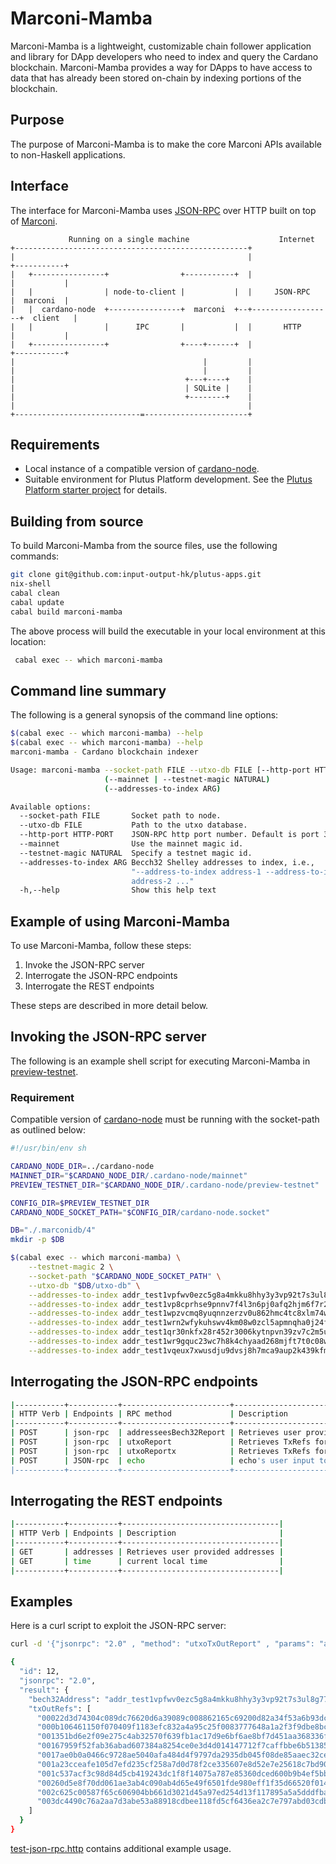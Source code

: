 
# Marconi-Mamba

Marconi-Mamba is a lightweight, customizable chain follower application and library for DApp developers who need to index and query the Cardano blockchain. Marconi-Mamba provides a way for DApps to have access to data that has already been stored on-chain by indexing portions of the blockchain.

## Purpose

The purpose of Marconi-Mamba is to make the core Marconi APIs available to non-Haskell applications.

## Interface

The interface for Marconi-Mamba uses [JSON-RPC](http://www.simple-is-better.org/rpc/#differences-between-1-0-and-2-0) over HTTP built on top of [Marconi](../marconi/README.md).


```
             Running on a single machine                    Internet
+----------------------------------------------------+
|                                                    |                  +-----------+
|   +----------------+                +-----------+  |                  |           |
|   |                | node-to-client |           |  |     JSON-RPC     |  marconi  |
|   |  cardano-node  +----------------+  marconi  +--+------------------+  client   |
|   |                |      IPC       |           |  |       HTTP       |           |
|   +----------------+                +----+------+  |                  +-----------+
|                                          |         |
|                                          |         |
|                                      +---+----+    |
|                                      | SQLite |    |
|                                      +--------+    |
|                                                    |
+----------------------------=-----------------------+
```

## Requirements
* Local instance of a compatible version of [cardano-node](https://github.com/input-output-hk/plutus-apps/blob/main/cabal.project#L246).
* Suitable environment for Plutus Platform development. See the [Plutus Platform starter project](https://github.com/input-output-hk/plutus-starter) for details.

## Building from source
To build Marconi-Mamba from the source files, use the following commands: 

``` sh
git clone git@github.com:input-output-hk/plutus-apps.git
nix-shell
cabal clean
cabal update
cabal build marconi-mamba
```

The above process will build the executable in your local environment at this location:

``` sh
 cabal exec -- which marconi-mamba
```

## Command line summary

The following is a general synopsis of the command line options: 

``` sh
$(cabal exec -- which marconi-mamba) --help
$(cabal exec -- which marconi-mamba) --help
marconi-mamba - Cardano blockchain indexer

Usage: marconi-mamba --socket-path FILE --utxo-db FILE [--http-port HTTP-PORT]
                     (--mainnet | --testnet-magic NATURAL)
                     (--addresses-to-index ARG)

Available options:
  --socket-path FILE       Socket path to node.
  --utxo-db FILE           Path to the utxo database.
  --http-port HTTP-PORT    JSON-RPC http port number. Default is port 3000.
  --mainnet                Use the mainnet magic id.
  --testnet-magic NATURAL  Specify a testnet magic id.
  --addresses-to-index ARG Becch32 Shelley addresses to index, i.e.,
                           "--address-to-index address-1 --address-to-index
                           address-2 ..."
  -h,--help                Show this help text
```

## Example of using Marconi-Mamba

To use Marconi-Mamba, follow these steps: 
1. Invoke the JSON-RPC server
2. Interrogate the JSON-RPC endpoints
3. Interrogate the REST endpoints

These steps are described in more detail below. 

## Invoking the JSON-RPC server

The following is an example shell script for executing Marconi-Mamba in [preview-testnet](https://book.world.dev.cardano.org/environments.html#preview-testnet). 

### Requirement

Compatible version of [cardano-node](https://github.com/input-output-hk/plutus-apps/blob/main/cabal.project#L246) must be running with the socket-path as outlined below:

``` sh
#!/usr/bin/env sh

CARDANO_NODE_DIR=../cardano-node
MAINNET_DIR="$CARDANO_NODE_DIR/.cardano-node/mainnet"
PREVIEW_TESTNET_DIR="$CARDANO_NODE_DIR/.cardano-node/preview-testnet"

CONFIG_DIR=$PREVIEW_TESTNET_DIR
CARDANO_NODE_SOCKET_PATH="$CONFIG_DIR/cardano-node.socket"

DB="./.marconidb/4"
mkdir -p $DB

$(cabal exec -- which marconi-mamba) \
    --testnet-magic 2 \
    --socket-path "$CARDANO_NODE_SOCKET_PATH" \
    --utxo-db "$DB/utxo-db" \
    --addresses-to-index addr_test1vpfwv0ezc5g8a4mkku8hhy3y3vp92t7s3ul8g778g5yegsgalc6gc \
    --addresses-to-index addr_test1vp8cprhse9pnnv7f4l3n6pj0afq2hjm6f7r2205dz0583egagfjah \
    --addresses-to-index addr_test1wpzvcmq8yuqnnzerzv0u862hmc4tc8xlm74wtsqmh56tgpc3pvx0f \
    --addresses-to-index addr_test1wrn2wfykuhswv4km08w0zcl5apmnqha0j24fa287vueknasq6t4hc \
    --addresses-to-index addr_test1qr30nkfx28r452r3006kytnpvn39zv7c2m5uqt4zrg35mly35pesdyk43wnxk3edkkw74ak56n4zh67reqjhcfp3mm7qtyekt4 \
    --addresses-to-index addr_test1wr9gquc23wc7h8k4chyaad268mjft7t0c08wqertwms70sc0fvx8w \
    --addresses-to-index addr_test1vqeux7xwusdju9dvsj8h7mca9aup2k439kfmwy773xxc2hcu7zy99
```

## Interrogating the JSON-RPC endpoints

``` sh
|-----------+-----------+------------------------+---------------------------------------------|
| HTTP Verb | Endpoints | RPC method             | Description                                 |
|-----------+-----------+------------------------+---------------------------------------------|
| POST      | json-rpc  | addresseesBech32Report | Retrieves user provided addresses           |
| POST      | json-rpc  | utxoReport             | Retrieves TxRefs for an address             |
| POST      | json-rpc  | utxoReportx            | Retrieves TxRefs for all provided addresses |
| POST      | JSON-rpc  | echo                   | echo's user input to console                |
|-----------+-----------+------------------------+---------------------------------------------|
```

## Interrogating the REST endpoints

``` sh
|-----------+-----------+-----------------------------------|
| HTTP Verb | Endpoints | Description                       |
|-----------+-----------+-----------------------------------|
| GET       | addresses | Retrieves user provided addresses |
| GET       | time      | current local time                |
|-----------+-----------+-----------------------------------|
```

## Examples

Here is a curl script to exploit the JSON-RPC server:

``` sh
curl -d '{"jsonrpc": "2.0" , "method": "utxoTxOutReport" , "params": "addr_test1vpfwv0ezc5g8a4mkku8hhy3y3vp92t7s3ul8g778g5yegsgalc6gc"  , "id": 12}' -H 'Content-Type: application/json' -X POST http://localhost:3000/json-rpc

{
  "id": 12,
  "jsonrpc": "2.0",
  "result": {
    "bech32Address": "addr_test1vpfwv0ezc5g8a4mkku8hhy3y3vp92t7s3ul8g778g5yegsgalc6gc",
    "txOutRefs": [
      "00022d3d74304c089dc76620d6a39089c008862165c69200d82a34f53a6b93dc#0",
      "000b106461150f070409f1183efc832a4a95c25f0083777648a1a2f3f9dbe8bc#0",
      "001351bd6e2f09e275c4ab32570f639fb1ac17d9e6bf6ae8bf7d451aa368336f#0",
      "00167959f52fab36abad607384a8254ce0e3d4d014147712f7caffbbe6b51385#0",
      "0017ae0b0a0466c9728ae5040afa484d4f9797da2935db045f08de85aaec32ce#0",
      "001a23cceafe105d7efd235cf258a7d0d78f2ce335607e8d52e7e25618c7bd90#0",
      "001c537acf3c98d84d5cb419243dc1f8f14075a787e85360dced600b9b4ef5bb#0",
      "00260d5e8f70dd061ae3ab4c090ab4d65e49f6501fde980eff1f35d66520f014#0",
      "002c625c00587f65c606904bb661d3021d45a97ed254d13f117895a5a5dddfba#0",
      "003dc4490c76a2aa7d3abe53a88918cdbee118fd5cf6436ea2c7e797abd03cdb#0"
    ]
  }
}
```

[test-json-rpc.http](./marconi-mamba/examples/test-json-rpc.http) contains additional example usage.
